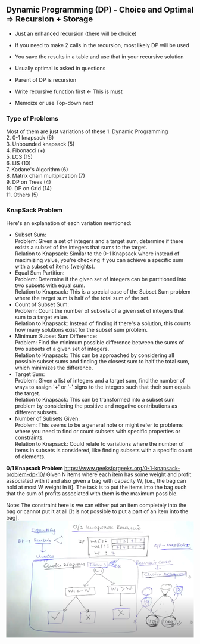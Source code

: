 ## Dynamic Programming (DP) - Choice and Optimal => Recursion + Storage

- Just an enhanced recursion (there will be choice)
- If you need to make 2 calls in the recursion, most likely DP will be used
- You save the results in a table and use that in your recursive solution
- Usually optimal is asked in questions

- Parent of DP is recursion
- Write recursive function first <- This is must
- Memoize or use Top-down next
  

### Type of Problems
Most of them are just variations of these
	1.	Dynamic Programming<br>
	2.	0-1 knapsack (6)<br>
	3.	Unbounded knapsack (5)<br>
	4.	Fibonacci (+)<br>
	5.	LCS (15)<br>
	6.	LIS (10)<br>
	7.	Kadane's Algorithm (6)<br>
	8.	Matrix chain multiplication (7)<br>
	9.	DP on Trees (4)<br>
	10.	DP on Grid (14)<br>
	11.	Others (5)<br>

### KnapSack Problem
Here's an explanation of each variation mentioned:
- Subset Sum:<br>
Problem: Given a set of integers and a target sum, determine if there exists a subset of the integers that sums to the target.<br>
Relation to Knapsack: Similar to the 0-1 Knapsack where instead of maximizing value, you're checking if you can achieve a specific sum with a subset of items (weights).
- Equal Sum Partition:<br>
Problem: Determine if the given set of integers can be partitioned into two subsets with equal sum.<br>
Relation to Knapsack: This is a special case of the Subset Sum problem where the target sum is half of the total sum of the set.
- Count of Subset Sum:<br>
Problem: Count the number of subsets of a given set of integers that sum to a target value.<br>
Relation to Knapsack: Instead of finding if there's a solution, this counts how many solutions exist for the subset sum problem.
- Minimum Subset Sum Difference:<br>
Problem: Find the minimum possible difference between the sums of two subsets of a given set of integers.<br>
Relation to Knapsack: This can be approached by considering all possible subset sums and finding the closest sum to half the total sum, which minimizes the difference.
- Target Sum:<br>
Problem: Given a list of integers and a target sum, find the number of ways to assign '+' or '-' signs to the integers such that their sum equals the target.<br>
Relation to Knapsack: This can be transformed into a subset sum problem by considering the positive and negative contributions as different subsets.
- Number of Subsets Given:<br>
Problem: This seems to be a general note or might refer to problems where you need to find or count subsets with specific properties or constraints.<br>
Relation to Knapsack: Could relate to variations where the number of items in subsets is considered, like finding subsets with a specific count of elements.

**0/1 Knapsack Problem**
https://www.geeksforgeeks.org/0-1-knapsack-problem-dp-10/
Given N items where each item has some weight and profit associated with it and also given a bag with capacity W, [i.e., the bag can hold at most W weight in it]. The task is to put the items into the bag such that the sum of profits associated with them is the maximum possible. 

Note: The constraint here is we can either put an item completely into the bag or cannot put it at all [It is not possible to put a part of an item into the bag].
![image](assets/dp1.png)

